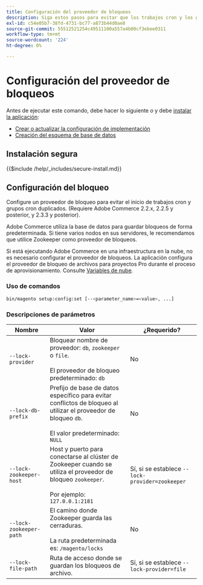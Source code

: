 ```yaml
---
title: Configuración del proveedor de bloqueos
description: Siga estos pasos para evitar que los trabajos cron y los grupos cron duplicados se ejecuten en la implementación de Adobe Commerce.
exl-id: c54e05b7-38fd-4731-bc77-a873b44d0ae8
source-git-commit: 55512521254c49511100a557a4b00cf3ebee0311
workflow-type: tm+mt
source-wordcount: '224'
ht-degree: 0%

---
```


# Configuración del proveedor de bloqueos

Antes de ejecutar este comando, debe hacer lo siguiente *o* y debe [instalar la aplicación](../advanced.md):

* [Crear o actualizar la configuración de implementación](deployment.md)
* [Creación del esquema de base de datos](database.md)

## Instalación segura

{{$include /help/_includes/secure-install.md}}

## Configuración del bloqueo

Configure un proveedor de bloqueo para evitar el inicio de trabajos cron y grupos cron duplicados. (Requiere Adobe Commerce 2.2.x, 2.2.5 y posterior, y 2.3.3 y posterior).

Adobe Commerce utiliza la base de datos para guardar bloqueos de forma predeterminada. Si tiene varios nodos en sus servidores, le recomendamos que utilice Zookeeper como proveedor de bloqueos.

Si está ejecutando Adobe Commerce en una infraestructura en la nube, no es necesario configurar el proveedor de bloqueos. La aplicación configura el proveedor de bloqueo de archivos para proyectos Pro durante el proceso de aprovisionamiento. Consulte [Variables de nube](https://experienceleague.adobe.com/en/docs/commerce-cloud-service/user-guide/configure/env/stage/variables-cloud).

### Uso de comandos

```bash
bin/magento setup:config:set [--<parameter_name>=<value>, ...]
```

### Descripciones de parámetros

| Nombre | Valor | ¿Requerido? |
|--- |--- |--- |
| `--lock-provider` | Bloquear nombre de proveedor: `db`, `zookeeper` o `file`.<br><br>El proveedor de bloqueo predeterminado: `db` | No |
| `--lock-db-prefix` | Prefijo de base de datos específico para evitar conflictos de bloqueo al utilizar el proveedor de bloqueo `db`.<br><br>El valor predeterminado: `NULL` | No |
| `--lock-zookeeper-host` | Host y puerto para conectarse al clúster de Zookeeper cuando se utiliza el proveedor de bloqueo `zookeeper`.<br><br>Por ejemplo: `127.0.0.1:2181` | Sí, si se establece `--lock-provider=zookeeper` |
| `--lock-zookeeper-path` | El camino donde Zookeeper guarda las cerraduras.<br><br>La ruta predeterminada es: `/magento/locks` | No |
| `--lock-file-path` | Ruta de acceso donde se guardan los bloqueos de archivo. | Sí, si se establece `--lock-provider=file` |

<!-- Last updated from includes: 2022-09-08 11:33:05 -->
